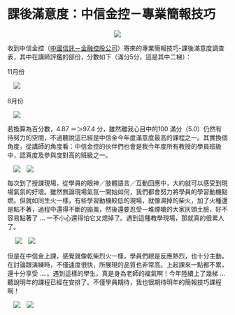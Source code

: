 # 課後滿意度：中信金控－專業簡報技巧 

<div style="clear: both; text-align: center;"></div>
<div style="clear: both; text-align: center;"><a href="http://4.bp.blogspot.com/-OCzXd5MRTaA/VhSETW-3XAI/AAAAAAAANnA/lxckVMDis4g/s1600/image_thumb_b57171dab21573035d4732b46c0a5072.png" style="margin-left: 1em; margin-right: 1em;"><img border="0" src="http://4.bp.blogspot.com/-OCzXd5MRTaA/VhSETW-3XAI/AAAAAAAANnA/lxckVMDis4g/s1600/image_thumb_b57171dab21573035d4732b46c0a5072.png"/></a></div>
<p></p>
<div style="clear: both; text-align: center;"></div>
<p>收到中信金控（<a href="http://www.chinatrustgroup.com.tw/">中國信託－金融控股公司</a>）寄來的專業簡報技巧-課後滿意度調查表，其中在講師評鑑的部份，分數如下（滿分5分，這是其中二梯）：</p>
<p>11月份</p>
<p><a href="http://3.bp.blogspot.com/-_62xRpKz1t8/VhSER5ulXwI/AAAAAAAANmg/Tqs6vIVaKog/s1600/image_thumb_7cd4734c6e3d6e31d74f14f794c8c09f.png" style="margin-left: 1em; margin-right: 1em; text-align: center;"><img border="0" src="http://3.bp.blogspot.com/-_62xRpKz1t8/VhSER5ulXwI/AAAAAAAANmg/Tqs6vIVaKog/s1600/image_thumb_7cd4734c6e3d6e31d74f14f794c8c09f.png"/></a><br/><a name="more"></a><br/>8月份</p>
<p><a href="http://1.bp.blogspot.com/-_60JogcIdS4/VhSESQBxXwI/AAAAAAAANmo/-tHWuLhmywo/s1600/image_thumb_9d311c554164dfb63fa15c36db26c7c1.png" style="margin-left: 1em; margin-right: 1em; text-align: center;"><img border="0" src="http://1.bp.blogspot.com/-_60JogcIdS4/VhSESQBxXwI/AAAAAAAANmo/-tHWuLhmywo/s1600/image_thumb_9d311c554164dfb63fa15c36db26c7c1.png"/></a></p>
<p>若換算為百分數，4.87 ＝＞97.4 分，雖然離我心目中的100 滿分（5.0）仍然有待努力的空間，不過聽說這已經是中信金今年度滿意度最高的課程之一。其實換個角度，從講師的角度看：中信金控的伙伴們也會是我今年度所有教授的學員班級中，認真度及參與度對高的班級之一。</p>
<p> <a href="http://4.bp.blogspot.com/-yfKehTc1J2I/VhSETdfjkGI/AAAAAAAANnI/NwRY0--fuxs/s1600/image_thumb_b7cacd462d6ed93fcc21acaa27ac20f9.png" style="margin-left: 1em; margin-right: 1em; text-align: center;"><img border="0" src="http://4.bp.blogspot.com/-yfKehTc1J2I/VhSETdfjkGI/AAAAAAAANnI/NwRY0--fuxs/s1600/image_thumb_b7cacd462d6ed93fcc21acaa27ac20f9.png"/></a><img border="0" src="http://2.bp.blogspot.com/-tQLqbPLs3MY/VhSESI3fhVI/AAAAAAAANmk/w9yJfoSG8S4/s1600/image_thumb_0b1d5510acc510298f0efb266fa960e7.png"/></p>
<p>每次到了授課現場，從學員的眼神／肢體語言／互動回應中，大約就可以感受到現場氣氛的好壞。雖然無論現場氣氛一開始如何，我們都會努力將學員的學習動機點燃。但就如同生火一樣，有些學習動機較低的現場，就像濕掉的柴火，加了火種還是點不著，過程中還得不斷的搧風，然後還要忍受一堆煙嗆的大家灰頭土臉，好不容易點著了 … 一不小心還得怕它又熄掉了。遇到這種教學現場，那就真的很累人了。</p>
<p> <a href="http://1.bp.blogspot.com/-tzMq_hclV-Y/VhSETnVVRYI/AAAAAAAANnE/23JZc9EtwEM/s1600/image_thumb_c1f6f15e032d0e2e138065a6e2efbac7.png" style="margin-left: 1em; margin-right: 1em; text-align: center;"><img border="0" src="http://1.bp.blogspot.com/-tzMq_hclV-Y/VhSETnVVRYI/AAAAAAAANnE/23JZc9EtwEM/s1600/image_thumb_c1f6f15e032d0e2e138065a6e2efbac7.png"/></a><img border="0" src="http://1.bp.blogspot.com/-gVHjIh-aPv0/VhSEUbKdnlI/AAAAAAAANnY/3lDt-LAv9iQ/s1600/image_thumb_ccc7b38ea8465f3578da21a6b8b8843d.png"/></p>
<p>但是在中信金上課，感覺就像乾柴烈火一樣，學員們總是反應熱烈，也十分主動。在討論跟演練時，不僅速度很快，所展現的品質也非常高。上起課來一點都不累，還十分享受 ….。遇到這樣的學生，真是身為老師的福氣啊！今年陸續上了幾梯 … 聽說明年的課程已經在安排了。不僅學員期待，我也很期待明年的簡報技巧課程啊！</p>
<p> <a href="http://3.bp.blogspot.com/-ybQ6vn7Guyg/VhSEUPb5HeI/AAAAAAAANnc/gnUYxnM0pSw/s1600/image_thumb_cc2aa7327f0133900c8285b7de227deb.png" style="margin-left: 1em; margin-right: 1em; text-align: center;"><img border="0" src="http://3.bp.blogspot.com/-ybQ6vn7Guyg/VhSEUPb5HeI/AAAAAAAANnc/gnUYxnM0pSw/s1600/image_thumb_cc2aa7327f0133900c8285b7de227deb.png"/></a><img border="0" src="http://4.bp.blogspot.com/-527grh6vghg/VhSESZPrRII/AAAAAAAANms/VGyRmFtxw68/s1600/image_thumb_852aaf58ecef25a8c3604c9287b97fbd.png"/></p>